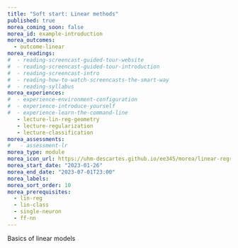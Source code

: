 ```yaml
---
title: "Soft start: Linear methods"
published: true
morea_coming_soon: false
morea_id: example-introduction
morea_outcomes:
  - outcome-linear
morea_readings:
#  - reading-screencast-guided-tour-website
#  - reading-screencast-guided-tour-introduction
#  - reading-screencast-intro
#  - reading-how-to-watch-screencasts-the-smart-way
#  - reading-syllabus
morea_experiences:
#  - experience-environment-configuration
#  - experience-introduce-yourself
#  - experience-learn-the-command-line
   - lecture-lin-reg-geometry
   - lecture-regularization
   - lecture-classification
morea_assessments:
#   - assessment-lr
morea_type: module
morea_icon_url: https://uhm-descartes.github.io/ee345/morea/linear-regression/linear-regression.png
morea_start_date: "2023-01-26"
morea_end_date: "2023-07-01T23:00"
morea_labels:
morea_sort_order: 10
morea_prerequisites:
  - lin-reg
  - lin-class
  - single-neuron
  - ff-nn
---
```


Basics of linear models
